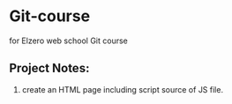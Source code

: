 # Git-course
for Elzero web school Git course
## Project Notes:
1. create an HTML page including script source of JS file.